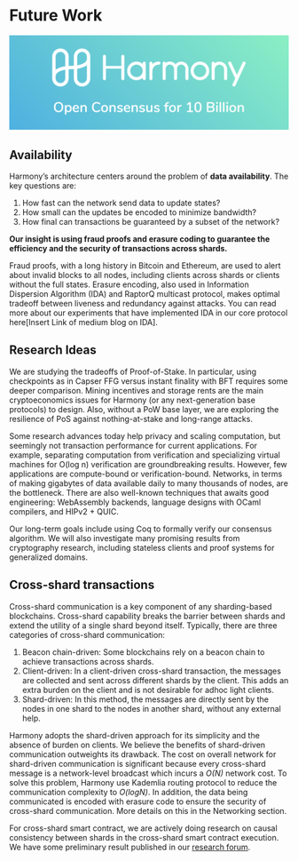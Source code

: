 # Future Work

![Harmony Open Consensus for 10 Billion](../.gitbook/assets/harmony10billion.png)

## Availability

Harmony’s architecture centers around the problem of **data availability**. The key questions are:

1. How fast can the network send data to update states?
2. How small can the updates be encoded to minimize bandwidth?
3. How final can transactions be guaranteed by a subset of the network?

**Our insight is using fraud proofs and erasure coding to guarantee the efficiency and the security of transactions across shards.**

Fraud proofs, with a long history in Bitcoin and Ethereum, are used to alert about invalid blocks to all nodes, including clients across shards or clients without the full states. Erasure encoding, also used in Information Dispersion Algorithm \(IDA\) and RaptorQ multicast protocol, makes optimal tradeoff between liveness and redundancy against attacks. You can read more about our experiments that have implemented IDA in our core protocol here\[Insert Link of medium blog on IDA\].

## Research Ideas

We are studying the tradeoffs of Proof-of-Stake. In particular, using checkpoints as in Capser FFG versus instant finality with BFT requires some deeper comparison. Mining incentives and storage rents are the main cryptoeconomics issues for Harmony \(or any next-generation base protocols\) to design. Also, without a PoW base layer, we are exploring the resilience of PoS against nothing-at-stake and long-range attacks.

Some research advances today help privacy and scaling computation, but seemingly not transaction performance for current applications. For example, separating computation from verification and specializing virtual machines for O\(log n\) verification are groundbreaking results. However, few applications are compute-bound or verification-bound. Networks, in terms of making gigabytes of data available daily to many thousands of nodes, are the bottleneck. There are also well-known techniques that awaits good engineering: WebAssembly backends, language designs with OCaml compilers, and HIPv2 + QUIC.

Our long-term goals include using Coq to formally verify our consensus algorithm. We will also investigate many promising results from cryptography research, including stateless clients and proof systems for generalized domains.

## Cross-shard transactions

Cross-shard communication is a key component of any sharding-based blockchains. Cross-shard capability breaks the barrier between shards and extend the utility of a single shard beyond itself. Typically, there are three categories of cross-shard communication:

1. Beacon chain-driven: Some blockchains rely on a beacon chain to achieve transactions across shards.
2. Client-driven: In a client-driven cross-shard transaction, the messages are collected and sent across different shards by the client. This adds an extra burden on the client and is not desirable for adhoc light clients.
3. Shard-driven: In this method, the messages are directly sent by the nodes in one shard to the nodes in another shard, without any external help.

Harmony adopts the shard-driven approach for its simplicity and the absence of burden on clients. We believe the benefits of shard-driven communication outweights its drawback. The cost on overall network for shard-driven communication is significant because every cross-shard message is a network-level broadcast which incurs a _O\(N\)_ network cost. To solve this problem, Harmony use Kademlia routing protocol to reduce the communication complexity to _O\(logN\)_. In addition, the data being communicated is encoded with erasure code to ensure the security of cross-shard communication. More details on this in the Networking section.

For cross-shard smart contract, we are actively doing research on causal consistency between shards in the cross-shard smart contract execution. We have some preliminary result published in our [research forum](https://talk.harmony.one/t/ideas-towards-a-scalable-smart-contract-architecture-for-a-sharded-blockchain/83).

